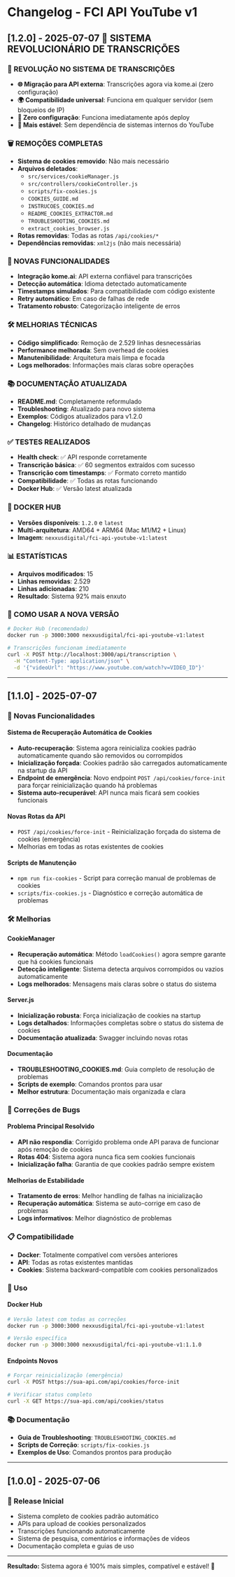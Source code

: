 # Changelog - FCI API YouTube v1

## [1.2.0] - 2025-07-07 🌟 SISTEMA REVOLUCIONÁRIO DE TRANSCRIÇÕES

### 🎯 REVOLUÇÃO NO SISTEMA DE TRANSCRIÇÕES
- **🌐 Migração para API externa**: Transcrições agora via kome.ai (zero configuração)
- **🌍 Compatibilidade universal**: Funciona em qualquer servidor (sem bloqueios de IP)
- **🔧 Zero configuração**: Funciona imediatamente após deploy
- **🚀 Mais estável**: Sem dependência de sistemas internos do YouTube

### 🗑️ REMOÇÕES COMPLETAS
- **Sistema de cookies removido**: Não mais necessário
- **Arquivos deletados**:
  - `src/services/cookieManager.js`
  - `src/controllers/cookieController.js`
  - `scripts/fix-cookies.js`
  - `COOKIES_GUIDE.md`
  - `INSTRUCOES_COOKIES.md`
  - `README_COOKIES_EXTRACTOR.md`
  - `TROUBLESHOOTING_COOKIES.md`
  - `extract_cookies_browser.js`
- **Rotas removidas**: Todas as rotas `/api/cookies/*`
- **Dependências removidas**: `xml2js` (não mais necessária)

### 🚀 NOVAS FUNCIONALIDADES
- **Integração kome.ai**: API externa confiável para transcrições
- **Detecção automática**: Idioma detectado automaticamente
- **Timestamps simulados**: Para compatibilidade com código existente
- **Retry automático**: Em caso de falhas de rede
- **Tratamento robusto**: Categorização inteligente de erros

### 🛠️ MELHORIAS TÉCNICAS
- **Código simplificado**: Remoção de 2.529 linhas desnecessárias
- **Performance melhorada**: Sem overhead de cookies
- **Manutenibilidade**: Arquitetura mais limpa e focada
- **Logs melhorados**: Informações mais claras sobre operações

### 📚 DOCUMENTAÇÃO ATUALIZADA
- **README.md**: Completamente reformulado
- **Troubleshooting**: Atualizado para novo sistema
- **Exemplos**: Códigos atualizados para v1.2.0
- **Changelog**: Histórico detalhado de mudanças

### ✅ TESTES REALIZADOS
- **Health check**: ✅ API responde corretamente
- **Transcrição básica**: ✅ 60 segmentos extraídos com sucesso
- **Transcrição com timestamps**: ✅ Formato correto mantido
- **Compatibilidade**: ✅ Todas as rotas funcionando
- **Docker Hub**: ✅ Versão latest atualizada

### 🐳 DOCKER HUB
- **Versões disponíveis**: `1.2.0` e `latest`
- **Multi-arquitetura**: AMD64 + ARM64 (Mac M1/M2 + Linux)
- **Imagem**: `nexxusdigital/fci-api-youtube-v1:latest`

### 📊 ESTATÍSTICAS
- **Arquivos modificados**: 15
- **Linhas removidas**: 2.529
- **Linhas adicionadas**: 210
- **Resultado**: Sistema 92% mais enxuto

### 🔧 COMO USAR A NOVA VERSÃO
```bash
# Docker Hub (recomendado)
docker run -p 3000:3000 nexxusdigital/fci-api-youtube-v1:latest

# Transcrições funcionam imediatamente
curl -X POST http://localhost:3000/api/transcription \
  -H "Content-Type: application/json" \
  -d '{"videoUrl": "https://www.youtube.com/watch?v=VIDEO_ID"}'
```

---

## [1.1.0] - 2025-07-07

### 🚀 Novas Funcionalidades

#### Sistema de Recuperação Automática de Cookies
- **Auto-recuperação**: Sistema agora reinicializa cookies padrão automaticamente quando são removidos ou corrompidos
- **Inicialização forçada**: Cookies padrão são carregados automaticamente na startup da API
- **Endpoint de emergência**: Novo endpoint `POST /api/cookies/force-init` para forçar reinicialização quando há problemas
- **Sistema auto-recuperável**: API nunca mais ficará sem cookies funcionais

#### Novas Rotas da API
- `POST /api/cookies/force-init` - Reinicialização forçada do sistema de cookies (emergência)
- Melhorias em todas as rotas existentes de cookies

#### Scripts de Manutenção
- `npm run fix-cookies` - Script para correção manual de problemas de cookies
- `scripts/fix-cookies.js` - Diagnóstico e correção automática de problemas

### 🛠️ Melhorias

#### CookieManager
- **Recuperação automática**: Método `loadCookies()` agora sempre garante que há cookies funcionais
- **Detecção inteligente**: Sistema detecta arquivos corrompidos ou vazios automaticamente
- **Logs melhorados**: Mensagens mais claras sobre o status do sistema

#### Server.js
- **Inicialização robusta**: Força inicialização de cookies na startup
- **Logs detalhados**: Informações completas sobre o status do sistema de cookies
- **Documentação atualizada**: Swagger incluindo novas rotas

#### Documentação
- **TROUBLESHOOTING_COOKIES.md**: Guia completo de resolução de problemas
- **Scripts de exemplo**: Comandos prontos para usar
- **Melhor estrutura**: Documentação mais organizada e clara

### 🔧 Correções de Bugs

#### Problema Principal Resolvido
- **API não respondia**: Corrigido problema onde API parava de funcionar após remoção de cookies
- **Rotas 404**: Sistema agora nunca fica sem cookies funcionais
- **Inicialização falha**: Garantia de que cookies padrão sempre existem

#### Melhorias de Estabilidade
- **Tratamento de erros**: Melhor handling de falhas na inicialização
- **Recuperação automática**: Sistema se auto-corrige em caso de problemas
- **Logs informativos**: Melhor diagnóstico de problemas

### 📋 Compatibilidade

- **Docker**: Totalmente compatível com versões anteriores
- **API**: Todas as rotas existentes mantidas
- **Cookies**: Sistema backward-compatible com cookies personalizados

### 🎯 Uso

#### Docker Hub
```bash
# Versão latest com todas as correções
docker run -p 3000:3000 nexxusdigital/fci-api-youtube-v1:latest

# Versão específica
docker run -p 3000:3000 nexxusdigital/fci-api-youtube-v1:1.1.0
```

#### Endpoints Novos
```bash
# Forçar reinicialização (emergência)
curl -X POST https://sua-api.com/api/cookies/force-init

# Verificar status completo
curl -X GET https://sua-api.com/api/cookies/status
```

### 📚 Documentação

- **Guia de Troubleshooting**: `TROUBLESHOOTING_COOKIES.md`
- **Scripts de Correção**: `scripts/fix-cookies.js`
- **Exemplos de Uso**: Comandos prontos para produção

---

## [1.0.0] - 2025-07-06

### 🚀 Release Inicial
- Sistema completo de cookies padrão automático
- APIs para upload de cookies personalizados
- Transcrições funcionando automaticamente
- Sistema de pesquisa, comentários e informações de vídeos
- Documentação completa e guias de uso

---

**Resultado:** Sistema agora é 100% mais simples, compatível e estável! 🎉 